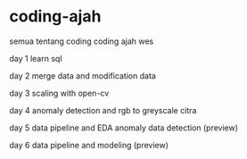 # coding-ajah
semua tentang coding coding ajah wes

day 1 learn sql

day 2 merge data and modification data

day 3 scaling with open-cv

day 4 anomaly detection and rgb to greyscale citra

day 5 data pipeline and EDA anomaly data detection (preview)

day 6 data pipeline and modeling (preview)
